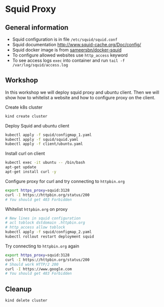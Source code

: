 
# Squid Proxy

## General information
- Squid configuration is in file `/etc/squid/squid.conf`
- Squid documentation http://www.squid-cache.org/Doc/config/
- Squid docker image is from [sameersbn/docker-squid](https://github.com/sameersbn/docker-squid)
- To configure allowed websites use `http_access` keyword
- To see access logs `exec` into container and run `tail -f /var/log/squid/access.log`  

## Workshop
In this workshop we will deploy squid proxy and ubuntu client. Then we will show how to whitelist a website and how to configure proxy on the client.  


Create k8s cluster
```sh
kind create cluster
```

Deploy Squid and ubuntu client
```sh
kubectl apply -f squid/configmap_1.yaml
kubectl apply -f squid/squid.yaml
kubectl apply -f client/ubuntu.yaml
```

Install curl on client
```sh
kubectl exec -it ubuntu -- /bin/bash
apt-get update
apt-get install curl -y
```

Configure proxy for curl and try connecting to `httpbin.org`
```sh
export https_proxy=squid:3128
curl -I https://httpbin.org/status/200
# You should get 403 Forbidden
```

Whitelist `httpbin.org` on proxy
```sh
# New lines in squid configuration
# acl toblock dstdomain .httpbin.org
# http_access allow toblock
kubectl apply -f squid/configmap_2.yaml
kubectl rollout restart deployment squid
```

Try connecting to `httpbin.org` again
```sh
export https_proxy=squid:3128
curl -I https://httpbin.org/status/200
# Should work HTTP/2 200
curl -I https://www.google.com
# You should get 403 Forbidden
```

## Cleanup

```sh
kind delete cluster
```
